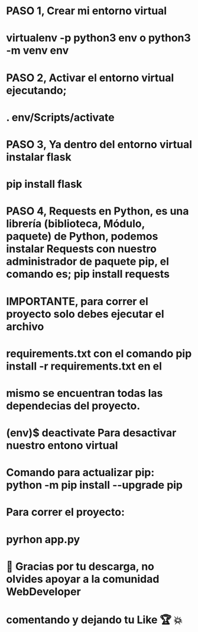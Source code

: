 # PASO 1, Crear mi entorno virtual
#  virtualenv -p python3 env o python3 -m venv env

# PASO 2, Activar el entorno virtual ejecutando;
#  . env/Scripts/activate  
 
# PASO 3, Ya dentro del entorno virtual instalar flask
#  pip install flask

# PASO 4, Requests en Python, es una librería (biblioteca, Módulo,  paquete) de Python, podemos instalar Requests con nuestro administrador de paquete pip, el comando es;  pip install requests


# IMPORTANTE, para correr el proyecto solo debes ejecutar el archivo
# requirements.txt con el comando pip install -r requirements.txt en el 
# mismo se encuentran todas las dependecias del proyecto.

# (env)$ deactivate   Para desactivar nuestro entono virtual
 
# Comando para actualizar pip: python -m pip install --upgrade pip


# Para correr el proyecto: 
# pyrhon app.py


# 🐍 Gracias por tu descarga, no olvides apoyar a la comunidad WebDeveloper
# comentando y dejando tu Like 🏆 💥